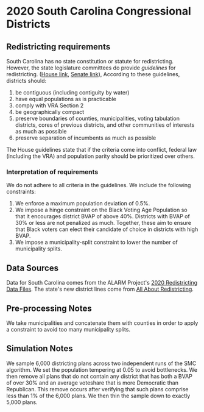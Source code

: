 # 2020 South Carolina Congressional Districts

## Redistricting requirements
South Carolina has no state constitution or statute for redistricting. However, the state legislature committees do provide _guidelines_ for redistricting.  ([House link](https://redistricting.schouse.gov/docs/2021%20Redistricting%20Guidelines.pdf), [Senate link](https://redistricting.scsenate.gov/docs/Senate%20Redistricting%20Guidelines%20Adopted%209-17-21.DOCX)), According to these guidelines, districts should:

1. be contiguous (including contiguity by water)
1. have equal populations as is practicable
1. comply with VRA Section 2
1. be geographically compact
1. preserve boundaries of counties, municipalities, voting tabulation districts, cores of previous districts, and other communities of interests as much as possible
1. preserve separation of incumbents as much as possible

The House guidelines state that if the criteria come into conflict, federal law (including the VRA) and population parity should be prioritized over others.

### Interpretation of requirements

We do not adhere to all criteria in the guidelines. We include the following constraints:

1. We enforce a maximum population deviation of 0.5%.
1. We impose a hinge constraint on the Black Voting Age Population so that it encourages district BVAP of above 40%. Districts with BVAP of 30% or less are not penalized as much. Together, these aim to ensure that Black voters can elect their candidate of choice in districts with high BVAP.
1. We impose a municipality-split constraint to lower the number of municipality splits.

## Data Sources
Data for South Carolina comes from the ALARM Project's [2020 Redistricting Data Files](https://alarm-redist.github.io/posts/2021-08-10-census-2020/). 
The state's new district lines come from [All About Redistricting](https://redistricting.lls.edu/state/south-carolina/?cycle=2020&level=Congress).

## Pre-processing Notes
We take municipalities and concatenate them with counties in order to apply a constraint to avoid too many municipality splits.


## Simulation Notes
We sample 6,000 districting plans across two independent runs of the SMC algorithm. We set the population tempering at 0.05 to avoid bottlenecks. We then remove all plans that do not contain any district that has both a BVAP of over 30% and an average voteshare that is more Democratic than Republican. This remove occurs after verifying that such plans comprise less than 1% of the 6,000 plans. We then thin the sample down to exactly 5,000 plans. 

